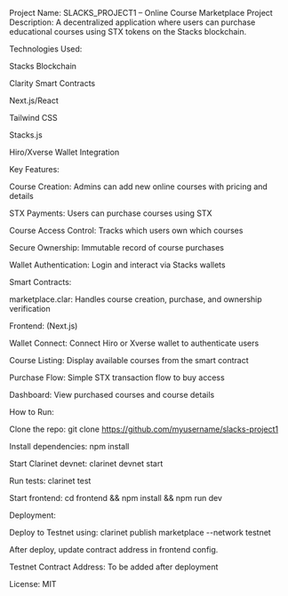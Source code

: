 Project Name: SLACKS_PROJECT1 – Online Course Marketplace
Project Description: A decentralized application where users can purchase educational courses using STX tokens on the Stacks blockchain.


Technologies Used:

Stacks Blockchain

Clarity Smart Contracts

Next.js/React

Tailwind CSS

Stacks.js

Hiro/Xverse Wallet Integration

Key Features:

Course Creation: Admins can add new online courses with pricing and details

STX Payments: Users can purchase courses using STX

Course Access Control: Tracks which users own which courses

Secure Ownership: Immutable record of course purchases

Wallet Authentication: Login and interact via Stacks wallets

Smart Contracts:

marketplace.clar: Handles course creation, purchase, and ownership verification

Frontend: (Next.js)

Wallet Connect: Connect Hiro or Xverse wallet to authenticate users

Course Listing: Display available courses from the smart contract

Purchase Flow: Simple STX transaction flow to buy access

Dashboard: View purchased courses and course details

How to Run:

Clone the repo: git clone https://github.com/myusername/slacks-project1

Install dependencies: npm install

Start Clarinet devnet: clarinet devnet start

Run tests: clarinet test

Start frontend: cd frontend && npm install && npm run dev

Deployment:

Deploy to Testnet using: clarinet publish marketplace --network testnet

After deploy, update contract address in frontend config.

Testnet Contract Address: To be added after deployment

License: MIT

